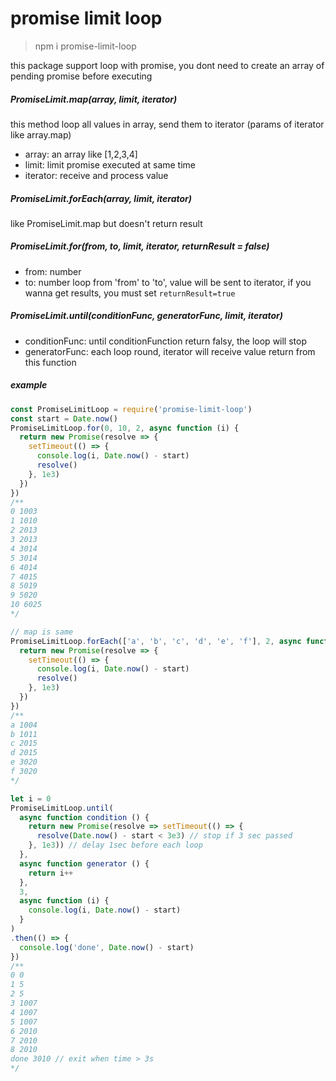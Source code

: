 # promise limit loop

> npm i promise-limit-loop

this package support loop with promise, you dont need to create an array of pending promise before executing

##### PromiseLimit.map(array, limit, iterator)
this method loop all values in array, send them to iterator (params of iterator like array.map)

* array: an array like [1,2,3,4]
* limit: limit promise executed at same time
* iterator: receive and process value
##### PromiseLimit.forEach(array, limit, iterator)
like PromiseLimit.map but doesn't return result

##### PromiseLimit.for(from, to, limit, iterator, returnResult = false)

* from: number
* to: number
loop from 'from' to 'to', value will be sent to iterator, if you wanna get results, you must set `returnResult=true`

##### PromiseLimit.until(conditionFunc, generatorFunc, limit, iterator)

* conditionFunc: until conditionFunction return falsy, the loop will stop
* generatorFunc: each loop round, iterator will receive value return from this function

##### example
```js
const PromiseLimitLoop = require('promise-limit-loop')
const start = Date.now()
PromiseLimitLoop.for(0, 10, 2, async function (i) {
  return new Promise(resolve => {
    setTimeout(() => {
      console.log(i, Date.now() - start)
      resolve()
    }, 1e3)
  })
})
/**
0 1003
1 1010
2 2013
3 2013
4 3014
5 3014
6 4014
7 4015
8 5019
9 5020
10 6025
*/

// map is same
PromiseLimitLoop.forEach(['a', 'b', 'c', 'd', 'e', 'f'], 2, async function (i) {
  return new Promise(resolve => {
    setTimeout(() => {
      console.log(i, Date.now() - start)
      resolve()
    }, 1e3)
  })
})
/**
a 1004
b 1011
c 2015
d 2015
e 3020
f 3020
*/

let i = 0
PromiseLimitLoop.until(
  async function condition () {
    return new Promise(resolve => setTimeout(() => {
      resolve(Date.now() - start < 3e3) // stop if 3 sec passed
    }, 1e3)) // delay 1sec before each loop
  },
  async function generator () {
    return i++
  },
  3,
  async function (i) {
    console.log(i, Date.now() - start)
  }
)
.then(() => {
  console.log('done', Date.now() - start)
})
/**
0 0
1 5
2 5
3 1007
4 1007
5 1007
6 2010
7 2010
8 2010
done 3010 // exit when time > 3s
*/
```